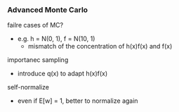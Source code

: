 ### Advanced Monte Carlo

failre cases of MC?
- e.g. h = N(0, 1), f = N(10, 1)
    - mismatch of the concentration of h(x)f(x) and f(x)

importanec sampling
- introduce q(x) to adapt h(x)f(x)

self-normalize
- even if E[w] = 1, better to normalize again
